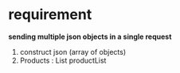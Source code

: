 # requirement
**sending multiple json objects in a single request**
1. construct json  (array of objects)
2. Products : List<Product> productList